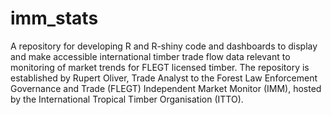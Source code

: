 # imm_stats

A repository for developing R and R-shiny code and dashboards to display and make accessible international timber trade flow data  relevant to monitoring of market trends for FLEGT licensed timber. The repository is established by Rupert Oliver, Trade Analyst to the Forest Law Enforcement Governance and Trade (FLEGT) Independent Market Monitor (IMM), hosted by the International Tropical Timber Organisation (ITTO). 
